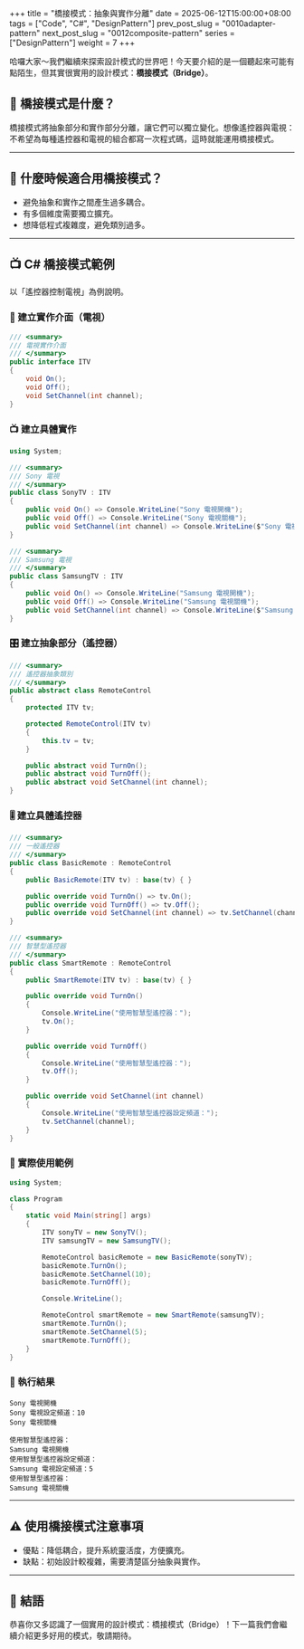 +++
title = "橋接模式：抽象與實作分離"
date = 2025-06-12T15:00:00+08:00
tags = ["Code", "C#", "DesignPattern"]
prev_post_slug = "0010adapter-pattern"
next_post_slug = "0012composite-pattern"
series = ["DesignPattern"]
weight = 7
+++

哈囉大家～我們繼續來探索設計模式的世界吧！今天要介紹的是一個聽起來可能有點陌生，但其實很實用的設計模式：**橋接模式（Bridge）**。

## 🌟 橋接模式是什麼？

橋接模式將抽象部分和實作部分分離，讓它們可以獨立變化。想像遙控器與電視：不希望為每種遙控器和電視的組合都寫一次程式碼，這時就能運用橋接模式。

---

## 🤔 什麼時候適合用橋接模式？

- 避免抽象和實作之間產生過多耦合。
- 有多個維度需要獨立擴充。
- 想降低程式複雜度，避免類別過多。

---

## 📺 C# 橋接模式範例

以「遙控器控制電視」為例說明。

### 📡 建立實作介面（電視）

```csharp
/// <summary>
/// 電視實作介面
/// </summary>
public interface ITV
{
    void On();
    void Off();
    void SetChannel(int channel);
}
```

### 📺 建立具體實作

```csharp
using System;

/// <summary>
/// Sony 電視
/// </summary>
public class SonyTV : ITV
{
    public void On() => Console.WriteLine("Sony 電視開機");
    public void Off() => Console.WriteLine("Sony 電視關機");
    public void SetChannel(int channel) => Console.WriteLine($"Sony 電視設定頻道：{channel}");
}

/// <summary>
/// Samsung 電視
/// </summary>
public class SamsungTV : ITV
{
    public void On() => Console.WriteLine("Samsung 電視開機");
    public void Off() => Console.WriteLine("Samsung 電視關機");
    public void SetChannel(int channel) => Console.WriteLine($"Samsung 電視設定頻道：{channel}");
}
```

### 🎛️ 建立抽象部分（遙控器）

```csharp
/// <summary>
/// 遙控器抽象類別
/// </summary>
public abstract class RemoteControl
{
    protected ITV tv;

    protected RemoteControl(ITV tv)
    {
        this.tv = tv;
    }

    public abstract void TurnOn();
    public abstract void TurnOff();
    public abstract void SetChannel(int channel);
}
```

### 🎚️ 建立具體遙控器

```csharp
/// <summary>
/// 一般遙控器
/// </summary>
public class BasicRemote : RemoteControl
{
    public BasicRemote(ITV tv) : base(tv) { }

    public override void TurnOn() => tv.On();
    public override void TurnOff() => tv.Off();
    public override void SetChannel(int channel) => tv.SetChannel(channel);
}

/// <summary>
/// 智慧型遙控器
/// </summary>
public class SmartRemote : RemoteControl
{
    public SmartRemote(ITV tv) : base(tv) { }

    public override void TurnOn()
    {
        Console.WriteLine("使用智慧型遙控器：");
        tv.On();
    }

    public override void TurnOff()
    {
        Console.WriteLine("使用智慧型遙控器：");
        tv.Off();
    }

    public override void SetChannel(int channel)
    {
        Console.WriteLine("使用智慧型遙控器設定頻道：");
        tv.SetChannel(channel);
    }
}
```

### 🚀 實際使用範例

```csharp
using System;

class Program
{
    static void Main(string[] args)
    {
        ITV sonyTV = new SonyTV();
        ITV samsungTV = new SamsungTV();

        RemoteControl basicRemote = new BasicRemote(sonyTV);
        basicRemote.TurnOn();
        basicRemote.SetChannel(10);
        basicRemote.TurnOff();

        Console.WriteLine();

        RemoteControl smartRemote = new SmartRemote(samsungTV);
        smartRemote.TurnOn();
        smartRemote.SetChannel(5);
        smartRemote.TurnOff();
    }
}
```

### 🎯 執行結果

```
Sony 電視開機
Sony 電視設定頻道：10
Sony 電視關機

使用智慧型遙控器：
Samsung 電視開機
使用智慧型遙控器設定頻道：
Samsung 電視設定頻道：5
使用智慧型遙控器：
Samsung 電視關機
```

---

## ⚠️ 使用橋接模式注意事項

- 優點：降低耦合，提升系統靈活度，方便擴充。
- 缺點：初始設計較複雜，需要清楚區分抽象與實作。

---

## 🎉 結語

恭喜你又多認識了一個實用的設計模式：橋接模式（Bridge）！下一篇我們會繼續介紹更多好用的模式，敬請期待。
